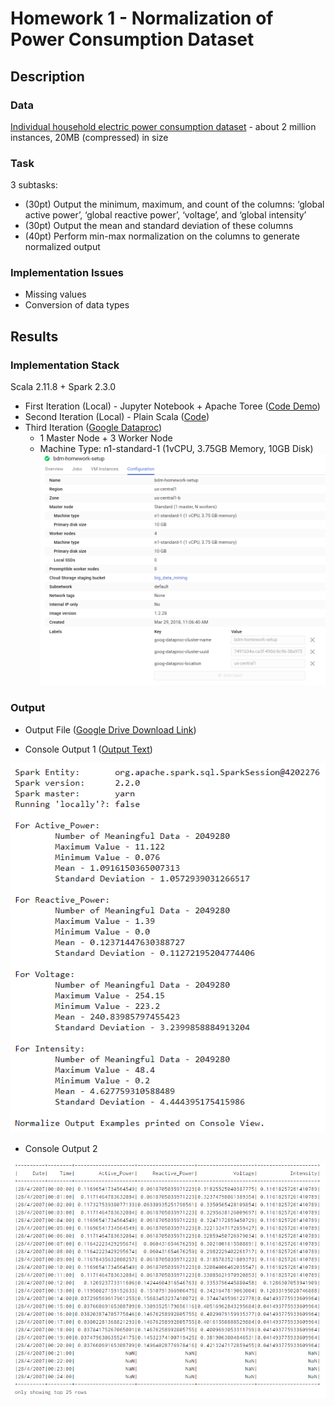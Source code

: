 # Homework 1 - Normalization of Power Consumption Dataset

## Description

### Data
[Individual household electric power consumption dataset](https://archive.ics.uci.edu/ml/datasets/individual+household+electric+power+consumption) - about 2 million instances, 20MB (compressed) in size

### Task
3 subtasks:
+ (30pt) Output the minimum, maximum, and count of the columns: ‘global active power’, ‘global reactive power’, ‘voltage’, and ‘global intensity’
+ (30pt) Output the mean and standard deviation of these columns
+ (40pt) Perform min-max normalization on the columns to generate normalized output

### Implementation Issues
+ Missing values
+ Conversion of data types

## Results

### Implementation Stack
Scala 2.11.8 + Spark 2.3.0

+ First Iteration (Local) - Jupyter Notebook + Apache Toree ([Code Demo](https://github.com/michaelandhsm2/big-data-mining-course/blob/master/hw1/HW%20%231.ipynb))
+ Second Iteration (Local) - Plain Scala ([Code](https://github.com/michaelandhsm2/big-data-mining-course/blob/master/hw1/sbt/src/main/scala/hw1.scala))
+ Third Iteration ([Google Dataproc](https://cloud.google.com/dataproc/))
  - 1 Master Node + 3 Worker Node
  - Machine Type: n1-standard-1 (1vCPU, 3.75GB Memory, 10GB Disk)
![Cluster Setup Picture](https://raw.githubusercontent.com/michaelandhsm2/big-data-mining-course/master/hw1/pics/Setup.PNG)

### Output
- Output File ([Google Drive Download Link](https://drive.google.com/file/d/1Gb3xsUtELEeuRAxBTpHqxdSqaZqEduMr/view?usp=sharing))

- Console Output 1 ([Output Text](https://github.com/michaelandhsm2/big-data-mining-course/blob/master/hw1/consoleLog.txt))

![Console Output 1 Picture](https://raw.githubusercontent.com/michaelandhsm2/big-data-mining-course/master/hw1/pics/Results_1.PNG)

- Console Output 2

![Console Output 2 Picture](https://raw.githubusercontent.com/michaelandhsm2/big-data-mining-course/master/hw1/pics/Results_2.PNG)
